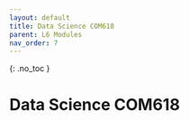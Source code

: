 ```yaml
---
layout: default
title: Data Science COM618
parent: L6 Modules
nav_order: 7
---
```


{: .no_toc }


# Data Science COM618



